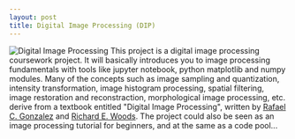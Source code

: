 ```yaml
---
layout: post
title: Digital Image Processing (DIP)
---
```

![Digital Image Processing](https://trabdlkarim.github.io/public/img/dip.png "DIP")
This project is a digital image processing coursework project. It will basically introduces you to image processing fundamentals with tools like jupyter notebook, python matplotlib and numpy modules. Many of the concepts such as image sampling and quantization, intensity transformation, image histogram processing, spatial filtering, image restoration and reconstraction, morphological image processing, etc. derive from a textbook entitled "Digital Image Processing", written by [Rafael C. Gonzalez](http://imageprocessingplace.com/root_files_V3/about_the_authors/gonzalez.htm) and [Richard E. Woods](http://www.rwood.ca/richard-wood-biography).
The project could also be seen as an image processing tutorial for beginners, and at the same as a code pool... 



